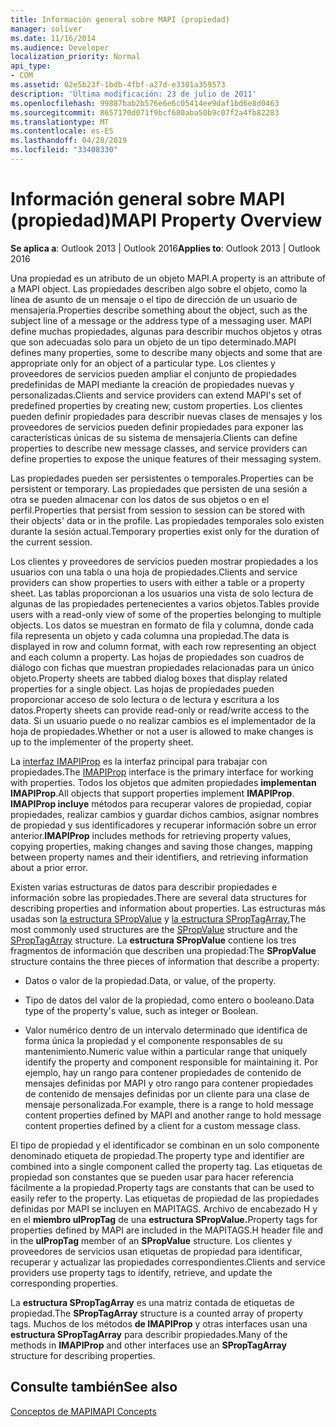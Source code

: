 ```yaml
---
title: Información general sobre MAPI (propiedad)
manager: soliver
ms.date: 11/16/2014
ms.audience: Developer
localization_priority: Normal
api_type:
- COM
ms.assetid: 02e5b23f-1bdb-4fbf-a27d-e3301a359573
description: 'Última modificación: 23 de julio de 2011'
ms.openlocfilehash: 99887bab2b576e6e6c05414ee9daf1bd6e8d0463
ms.sourcegitcommit: 8657170d071f9bcf680aba50b9c07f2a4fb82283
ms.translationtype: MT
ms.contentlocale: es-ES
ms.lasthandoff: 04/28/2019
ms.locfileid: "33408330"
---
```

# <a name="mapi-property-overview"></a><span data-ttu-id="f0a44-103">Información general sobre MAPI (propiedad)</span><span class="sxs-lookup"><span data-stu-id="f0a44-103">MAPI Property Overview</span></span>

  
  
<span data-ttu-id="f0a44-104">**Se aplica a**: Outlook 2013 | Outlook 2016</span><span class="sxs-lookup"><span data-stu-id="f0a44-104">**Applies to**: Outlook 2013 | Outlook 2016</span></span> 
  
<span data-ttu-id="f0a44-105">Una propiedad es un atributo de un objeto MAPI.</span><span class="sxs-lookup"><span data-stu-id="f0a44-105">A property is an attribute of a MAPI object.</span></span> <span data-ttu-id="f0a44-106">Las propiedades describen algo sobre el objeto, como la línea de asunto de un mensaje o el tipo de dirección de un usuario de mensajería.</span><span class="sxs-lookup"><span data-stu-id="f0a44-106">Properties describe something about the object, such as the subject line of a message or the address type of a messaging user.</span></span> <span data-ttu-id="f0a44-107">MAPI define muchas propiedades, algunas para describir muchos objetos y otras que son adecuadas solo para un objeto de un tipo determinado.</span><span class="sxs-lookup"><span data-stu-id="f0a44-107">MAPI defines many properties, some to describe many objects and some that are appropriate only for an object of a particular type.</span></span> <span data-ttu-id="f0a44-108">Los clientes y proveedores de servicios pueden ampliar el conjunto de propiedades predefinidas de MAPI mediante la creación de propiedades nuevas y personalizadas.</span><span class="sxs-lookup"><span data-stu-id="f0a44-108">Clients and service providers can extend MAPI's set of predefined properties by creating new, custom properties.</span></span> <span data-ttu-id="f0a44-109">Los clientes pueden definir propiedades para describir nuevas clases de mensajes y los proveedores de servicios pueden definir propiedades para exponer las características únicas de su sistema de mensajería.</span><span class="sxs-lookup"><span data-stu-id="f0a44-109">Clients can define properties to describe new message classes, and service providers can define properties to expose the unique features of their messaging system.</span></span>
  
<span data-ttu-id="f0a44-110">Las propiedades pueden ser persistentes o temporales.</span><span class="sxs-lookup"><span data-stu-id="f0a44-110">Properties can be persistent or temporary.</span></span> <span data-ttu-id="f0a44-111">Las propiedades que persisten de una sesión a otra se pueden almacenar con los datos de sus objetos o en el perfil.</span><span class="sxs-lookup"><span data-stu-id="f0a44-111">Properties that persist from session to session can be stored with their objects' data or in the profile.</span></span> <span data-ttu-id="f0a44-112">Las propiedades temporales solo existen durante la sesión actual.</span><span class="sxs-lookup"><span data-stu-id="f0a44-112">Temporary properties exist only for the duration of the current session.</span></span> 
  
<span data-ttu-id="f0a44-113">Los clientes y proveedores de servicios pueden mostrar propiedades a los usuarios con una tabla o una hoja de propiedades.</span><span class="sxs-lookup"><span data-stu-id="f0a44-113">Clients and service providers can show properties to users with either a table or a property sheet.</span></span> <span data-ttu-id="f0a44-114">Las tablas proporcionan a los usuarios una vista de solo lectura de algunas de las propiedades pertenecientes a varios objetos.</span><span class="sxs-lookup"><span data-stu-id="f0a44-114">Tables provide users with a read-only view of some of the properties belonging to multiple objects.</span></span> <span data-ttu-id="f0a44-115">Los datos se muestran en formato de fila y columna, donde cada fila representa un objeto y cada columna una propiedad.</span><span class="sxs-lookup"><span data-stu-id="f0a44-115">The data is displayed in row and column format, with each row representing an object and each column a property.</span></span> <span data-ttu-id="f0a44-116">Las hojas de propiedades son cuadros de diálogo con fichas que muestran propiedades relacionadas para un único objeto.</span><span class="sxs-lookup"><span data-stu-id="f0a44-116">Property sheets are tabbed dialog boxes that display related properties for a single object.</span></span> <span data-ttu-id="f0a44-117">Las hojas de propiedades pueden proporcionar acceso de solo lectura o de lectura y escritura a los datos.</span><span class="sxs-lookup"><span data-stu-id="f0a44-117">Property sheets can provide read-only or read/write access to the data.</span></span> <span data-ttu-id="f0a44-118">Si un usuario puede o no realizar cambios es el implementador de la hoja de propiedades.</span><span class="sxs-lookup"><span data-stu-id="f0a44-118">Whether or not a user is allowed to make changes is up to the implementer of the property sheet.</span></span>
  
<span data-ttu-id="f0a44-119">La [interfaz IMAPIProp](imapipropiunknown.md) es la interfaz principal para trabajar con propiedades.</span><span class="sxs-lookup"><span data-stu-id="f0a44-119">The [IMAPIProp](imapipropiunknown.md) interface is the primary interface for working with properties.</span></span> <span data-ttu-id="f0a44-120">Todos los objetos que admiten propiedades **implementan IMAPIProp**.</span><span class="sxs-lookup"><span data-stu-id="f0a44-120">All objects that support properties implement **IMAPIProp**.</span></span> <span data-ttu-id="f0a44-121">**IMAPIProp incluye** métodos para recuperar valores de propiedad, copiar propiedades, realizar cambios y guardar dichos cambios, asignar nombres de propiedad y sus identificadores y recuperar información sobre un error anterior.</span><span class="sxs-lookup"><span data-stu-id="f0a44-121">**IMAPIProp** includes methods for retrieving property values, copying properties, making changes and saving those changes, mapping between property names and their identifiers, and retrieving information about a prior error.</span></span> 
  
<span data-ttu-id="f0a44-122">Existen varias estructuras de datos para describir propiedades e información sobre las propiedades.</span><span class="sxs-lookup"><span data-stu-id="f0a44-122">There are several data structures for describing properties and information about properties.</span></span> <span data-ttu-id="f0a44-123">Las estructuras más usadas son [la estructura SPropValue](spropvalue.md) y [la estructura SPropTagArray.](sproptagarray.md)</span><span class="sxs-lookup"><span data-stu-id="f0a44-123">The most commonly used structures are the [SPropValue](spropvalue.md) structure and the [SPropTagArray](sproptagarray.md) structure.</span></span> <span data-ttu-id="f0a44-124">La **estructura SPropValue** contiene los tres fragmentos de información que describen una propiedad:</span><span class="sxs-lookup"><span data-stu-id="f0a44-124">The **SPropValue** structure contains the three pieces of information that describe a property:</span></span> 
  
- <span data-ttu-id="f0a44-125">Datos o valor de la propiedad.</span><span class="sxs-lookup"><span data-stu-id="f0a44-125">Data, or value, of the property.</span></span>
    
- <span data-ttu-id="f0a44-126">Tipo de datos del valor de la propiedad, como entero o booleano.</span><span class="sxs-lookup"><span data-stu-id="f0a44-126">Data type of the property's value, such as integer or Boolean.</span></span> 
    
- <span data-ttu-id="f0a44-127">Valor numérico dentro de un intervalo determinado que identifica de forma única la propiedad y el componente responsables de su mantenimiento.</span><span class="sxs-lookup"><span data-stu-id="f0a44-127">Numeric value within a particular range that uniquely identify the property and component responsible for maintaining it.</span></span> <span data-ttu-id="f0a44-128">Por ejemplo, hay un rango para contener propiedades de contenido de mensajes definidas por MAPI y otro rango para contener propiedades de contenido de mensajes definidas por un cliente para una clase de mensaje personalizada.</span><span class="sxs-lookup"><span data-stu-id="f0a44-128">For example, there is a range to hold message content properties defined by MAPI and another range to hold message content properties defined by a client for a custom message class.</span></span> 
    
<span data-ttu-id="f0a44-129">El tipo de propiedad y el identificador se combinan en un solo componente denominado etiqueta de propiedad.</span><span class="sxs-lookup"><span data-stu-id="f0a44-129">The property type and identifier are combined into a single component called the property tag.</span></span> <span data-ttu-id="f0a44-130">Las etiquetas de propiedad son constantes que se pueden usar para hacer referencia fácilmente a la propiedad.</span><span class="sxs-lookup"><span data-stu-id="f0a44-130">Property tags are constants that can be used to easily refer to the property.</span></span> <span data-ttu-id="f0a44-131">Las etiquetas de propiedad de las propiedades definidas por MAPI se incluyen en MAPITAGS. Archivo de encabezado H y en el **miembro ulPropTag** de una **estructura SPropValue.**</span><span class="sxs-lookup"><span data-stu-id="f0a44-131">Property tags for properties defined by MAPI are included in the MAPITAGS.H header file and in the **ulPropTag** member of an **SPropValue** structure.</span></span> <span data-ttu-id="f0a44-132">Los clientes y proveedores de servicios usan etiquetas de propiedad para identificar, recuperar y actualizar las propiedades correspondientes.</span><span class="sxs-lookup"><span data-stu-id="f0a44-132">Clients and service providers use property tags to identify, retrieve, and update the corresponding properties.</span></span> 
  
<span data-ttu-id="f0a44-133">La **estructura SPropTagArray** es una matriz contada de etiquetas de propiedad.</span><span class="sxs-lookup"><span data-stu-id="f0a44-133">The **SPropTagArray** structure is a counted array of property tags.</span></span> <span data-ttu-id="f0a44-134">Muchos de los métodos **de IMAPIProp** y otras interfaces usan una **estructura SPropTagArray** para describir propiedades.</span><span class="sxs-lookup"><span data-stu-id="f0a44-134">Many of the methods in **IMAPIProp** and other interfaces use an **SPropTagArray** structure for describing properties.</span></span> 
  
## <a name="see-also"></a><span data-ttu-id="f0a44-135">Consulte también</span><span class="sxs-lookup"><span data-stu-id="f0a44-135">See also</span></span>



[<span data-ttu-id="f0a44-136">Conceptos de MAPI</span><span class="sxs-lookup"><span data-stu-id="f0a44-136">MAPI Concepts</span></span>](mapi-concepts.md)

